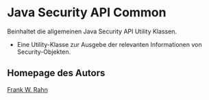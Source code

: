 # Java Security API Common
Beinhaltet die allgemeinen Java Security API Utility Klassen.

* Eine Utility-Klasse zur Ausgebe der relevanten Informationen von Security-Objekten.

## Homepage des Autors
[Frank W. Rahn](https://www.frank-rahn.de)